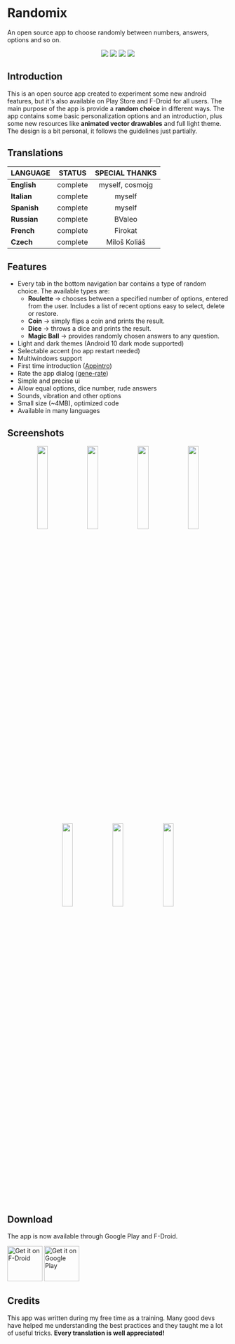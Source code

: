 # Randomix

An open source app to choose randomly between numbers, answers, options and so on.

<p align='center'>
  <a href='https://github.com/m-i-n-a-r/randomix/blob/master/LICENSE.md'><img src='https://img.shields.io/cocoapods/l/AFNetworking.svg'/></a>
  <img src='https://img.shields.io/badge/version-1.13.X-blue'/>
	<img src='https://img.shields.io/badge/status-released-success'/>
	<img src='https://img.shields.io/badge/-translations%20needed!-yellow'/>
</p>

## Introduction
This is an open source app created to experiment some new android features, but it's also available on Play Store and F-Droid for all users.
The main purpose of the app is provide a **random choice** in different ways. The app contains some basic personalization options and an introduction, plus some new resources like **animated vector drawables** and full light theme. The design is a bit personal, it follows the guidelines just partially.

## Translations

| LANGUAGE           | STATUS   | SPECIAL THANKS |
|:-------------------|:--------:|:--------------:|
| **English**        | complete | myself, cosmojg|
| **Italian**        | complete | myself         |
| **Spanish**        | complete | myself         |
| **Russian**        | complete | BValeo         |
| **French**         | complete | Firokat        |
| **Czech**          | complete | Miloš Koliáš   |

## Features
- Every tab in the bottom navigation bar contains a type of random choice. The available types are:
  - **Roulette** -> chooses between a specified number of options, entered from the user. Includes a list of recent options easy to select, delete or restore.
  - **Coin** -> simply flips a coin and prints the result.
  - **Dice** -> throws a dice and prints the result.
  - **Magic Ball** -> provides randomly chosen answers to any question.
- Light and dark themes (Android 10 dark mode supported)
- Selectable accent (no app restart needed)
- Multiwindows support
- First time introduction ([Appintro](https://github.com/AppIntro/AppIntro))
- Rate the app dialog ([gene-rate](https://github.com/Pixplicity/gene-rate))
- Simple and precise ui
- Allow equal options, dice number, rude answers
- Sounds, vibration and other options
- Small size (~4MB), optimized code
- Available in many languages

## Screenshots
<p align='center'>
  <img src='https://i.imgur.com/raYv9GL.png' width='22%'/>
  <img src='https://i.imgur.com/cfYrNfv.png' width='22%'/>
  <img src='https://i.imgur.com/aCZbxJj.png' width='22%'/>
  <img src='https://i.imgur.com/MR926AC.png' width='22%'/>
  <img src='https://i.imgur.com/JunGamA.png' width='22%'/>
  <img src='https://i.imgur.com/Z9F3NRN.png' width='22%'/>
  <img src='https://i.imgur.com/vHrsvIh.png' width='22%'/>
</p>

## Download
The app is now available through Google Play and F-Droid.


[<img src="https://fdroid.gitlab.io/artwork/badge/get-it-on.png"
     alt="Get it on F-Droid"
     height="80">](https://f-droid.org/packages/com.minar.randomix/)
[<img src="https://play.google.com/intl/en_us/badges/images/generic/en-play-badge.png"
     alt="Get it on Google Play"
     height="80">](https://play.google.com/store/apps/details?id=com.minar.randomix)

## Credits
This app was written during my free time as a training. Many good devs have helped me understanding the best practices and they taught me a lot of useful tricks. **Every translation is well appreciated!**
